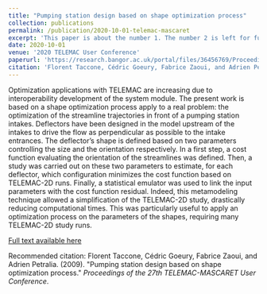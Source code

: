 ```yaml
---
title: "Pumping station design based on shape optimization process"
collection: publications
permalink: /publication/2020-10-01-telemac-mascaret
excerpt: 'This paper is about the number 1. The number 2 is left for future work.'
date: 2020-10-01
venue: '2020 TELEMAC User Conference'
paperurl: 'https://research.bangor.ac.uk/portal/files/36456769/Proceedings_TUC_2020_v1.0.pdf#page=99'
citation: 'Florent Taccone, Cédric Goeury, Fabrice Zaoui, and Adrien Petralia. (2020). &quot;Pumping station design based on shape optimization process.&quot; <i>Proceedings of the 27th TELEMAC-MASCARET User Conference</i>.'
---
```

Optimization applications with TELEMAC are increasing due to interoperability development of the system module. 
The present work is based on a shape optimization process apply to a real problem: the optimization of the streamline trajectories in front of a pumping station intakes. 
Deflectors have been designed in the model upstream of the intakes to drive the flow as perpendicular as possible to the intake entrances. The deflector’s shape is defined based on two parameters controlling the size and the orientation respectively.
In a first step, a cost function evaluating the orientation of the streamlines was defined. 
Then, a study was carried out on these two parameters to estimate, for each deflector, which configuration minimizes the cost function based on TELEMAC-2D runs. 
Finally, a statistical emulator was used to link the input parameters with the cost function residual. Indeed, this metamodeling technique allowed a simplification of the TELEMAC-2D study, drastically reducing computational times. 
This was particularly useful to apply an optimization process on the parameters of the shapes, requiring many TELEMAC-2D study runs.

[Full text available here](https://research.bangor.ac.uk/portal/files/36456769/Proceedings_TUC_2020_v1.0.pdf#page=99)

Recommended citation: Florent Taccone, Cédric Goeury, Fabrice Zaoui, and Adrien Petralia. (2009). "Pumping station design based on shape optimization process." <i>Proceedings of the 27th TELEMAC-MASCARET User Conference</i>.
